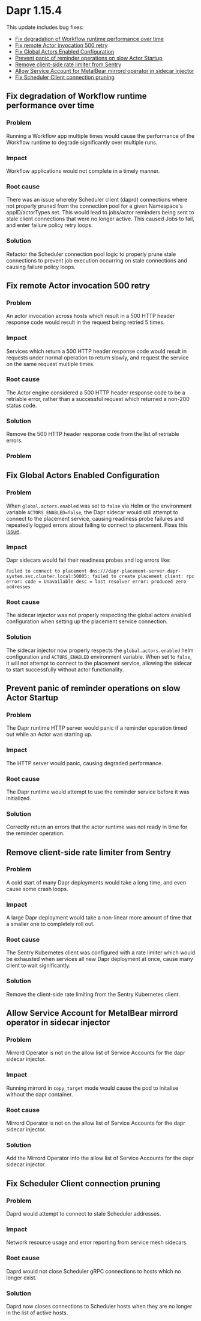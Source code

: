 # Dapr 1.15.4

This update includes bug fixes:

- [Fix degradation of Workflow runtime performance over time](#fix-degradation-of-workflow-runtime-performance-over-time)
- [Fix remote Actor invocation 500 retry](#fix-remote-actor-invocation-500-retry)
- [Fix Global Actors Enabled Configuration](#fix-global-actors-enabled-configuration)
- [Prevent panic of reminder operations on slow Actor Startup](#prevent-panic-of-reminder-operations-on-slow-actor-startup)
- [Remove client-side rate limiter from Sentry](#remove-client-side-rate-limiter-from-sentry)
- [Allow Service Account for MetalBear mirrord operator in sidecar injector](#allow-service-account-for-metalbear-mirrord-operator-in-sidecar-injector)
- [Fix Scheduler Client connection pruning](#fix-scheduler-client-connection-pruning)

## Fix degradation of Workflow runtime performance over time

### Problem

Running a Workflow app multiple times would cause the performance of the Workflow runtime to degrade significantly over multiple runs.

### Impact

Workflow applications would not complete in a timely manner.

### Root cause

There was an issue whereby Scheduler client (daprd) connections where not properly pruned from the connection pool for a given Namespace's appID/actorTypes set.
This would lead to jobs/actor reminders being sent to stale client connections that were no longer active.
This caused Jobs to fail, and enter failure policy retry loops.

### Solution

Refactor the Scheduler connection pool logic to properly prune stale connections to prevent job execution occurring on stale connections and causing failure policy loops.

## Fix remote Actor invocation 500 retry

### Problem

An actor invocation across hosts which result in a 500 HTTP header response code would result in the request being retried 5 times.

### Impact

Services which return a 500 HTTP header response code would result in requests under normal operation to return slowly, and request the service on the same request multiple times.

### Root cause

The Actor engine considered a 500 HTTP header response code to be a retriable error, rather than a successful request which returned a non-200 status code.

### Solution

Remove the 500 HTTP header response code from the list of retriable errors.

### Problem

## Fix Global Actors Enabled Configuration

### Problem

When `global.actors.enabled` was set to `false` via Helm or the environment variable `ACTORS_ENABLED=false`, the Dapr sidecar would still attempt to connect to the placement service, causing readiness probe failures and repeatedly logged errors about failing to connect to placement.
Fixes this [issue](https://github.com/dapr/dapr/issues/8551).

### Impact

Dapr sidecars would fail their readiness probes and log errors like:
```
Failed to connect to placement dns:///dapr-placement-server.dapr-system.svc.cluster.local:50005: failed to create placement client: rpc error: code = Unavailable desc = last resolver error: produced zero addresses
```

### Root cause

The sidecar injector was not properly respecting the global actors enabled configuration when setting up the placement service connection.

### Solution

The sidecar injector now properly respects the `global.actors.enabled` helm configuration and `ACTORS_ENABLED` environment variable. When set to `false`, it will not attempt to connect to the placement service, allowing the sidecar to start successfully without actor functionality.

## Prevent panic of reminder operations on slow Actor Startup

### Problem

The Dapr runtime HTTP server would panic if a reminder operation timed out while an Actor was starting up.

### Impact

The HTTP server would panic, causing degraded performance.

### Root cause

The Dapr runtime would attempt to use the reminder service before it was initialized.

### Solution

Correctly return an errors that the actor runtime was not ready in time for the reminder operation.

## Remove client-side rate limiter from Sentry

### Problem

A cold start of many Dapr deployments would take a long time, and even cause some crash loops.

### Impact

A large Dapr deployment would take a non-linear more amount of time that a smaller one to completely roll out.

### Root cause

The Sentry Kubernetes client was configured with a rate limiter which would be exhausted when services all new Dapr deployment at once, cause many client to wait significantly.

### Solution

Remove the client-side rate limiting from the Sentry Kubernetes client.

## Allow Service Account for MetalBear mirrord operator in sidecar injector

### Problem

Mirrord Operator is not on the allow list of Service Accounts for the dapr sidecar injector.

### Impact

Running mirrord in `copy_target` mode would cause the pod to initalise without the dapr container.

### Root cause

Mirrord Operator is not on the allow list of Service Accounts for the dapr sidecar injector.

### Solution

Add the Mirrord Operator into the allow list of Service Accounts for the dapr sidecar injector.

## Fix Scheduler Client connection pruning

### Problem

Daprd would attempt to connect to stale Scheduler addresses.

### Impact

Network resource usage and error reporting from service mesh sidecars.

### Root cause

Daprd would not close Scheduler gRPC connections to hosts which no longer exist.

### Solution

Daprd now closes connections to Scheduler hosts when they are no longer in the list of active hosts.
